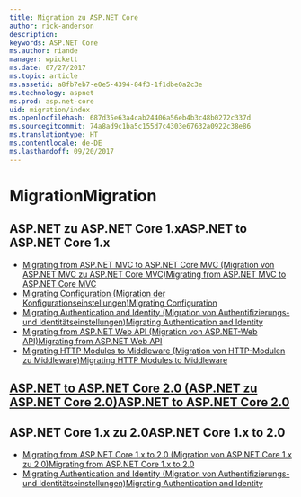 ```yaml
---
title: Migration zu ASP.NET Core
author: rick-anderson
description: 
keywords: ASP.NET Core
ms.author: riande
manager: wpickett
ms.date: 07/27/2017
ms.topic: article
ms.assetid: a8fb7eb7-e0e5-4394-84f3-1f1dbe0a2c3e
ms.technology: aspnet
ms.prod: asp.net-core
uid: migration/index
ms.openlocfilehash: 687d35e63a4cab24406a56eb4b3c48b0272c337d
ms.sourcegitcommit: 74a8ad9c1ba5c155d7c4303e67632a0922c38e86
ms.translationtype: HT
ms.contentlocale: de-DE
ms.lasthandoff: 09/20/2017
---
```

# <a name="migration"></a><span data-ttu-id="456e8-103">Migration</span><span class="sxs-lookup"><span data-stu-id="456e8-103">Migration</span></span>

## <a name="aspnet-to-aspnet-core-1x"></a><span data-ttu-id="456e8-104">ASP.NET zu ASP.NET Core 1.x</span><span class="sxs-lookup"><span data-stu-id="456e8-104">ASP.NET to ASP.NET Core 1.x</span></span>
*   [<span data-ttu-id="456e8-105">Migrating from ASP.NET MVC to ASP.NET Core MVC (Migration von ASP.NET MVC zu ASP.NET Core MVC)</span><span class="sxs-lookup"><span data-stu-id="456e8-105">Migrating from ASP.NET MVC to ASP.NET Core MVC</span></span>](xref:migration/mvc)
*   [<span data-ttu-id="456e8-106">Migrating Configuration (Migration der Konfigurationseinstellungen)</span><span class="sxs-lookup"><span data-stu-id="456e8-106">Migrating Configuration</span></span>](xref:migration/configuration)
*   [<span data-ttu-id="456e8-107">Migrating Authentication and Identity (Migration von Authentifizierungs- und Identitätseinstellungen)</span><span class="sxs-lookup"><span data-stu-id="456e8-107">Migrating Authentication and Identity</span></span>](xref:migration/identity)
*   [<span data-ttu-id="456e8-108">Migrating from ASP.NET Web API (Migration von ASP.NET-Web API)</span><span class="sxs-lookup"><span data-stu-id="456e8-108">Migrating from ASP.NET Web API</span></span>](xref:migration/webapi)
*   [<span data-ttu-id="456e8-109">Migrating HTTP Modules to Middleware (Migration von HTTP-Modulen zu Middleware)</span><span class="sxs-lookup"><span data-stu-id="456e8-109">Migrating HTTP Modules to Middleware</span></span>](xref:migration/http-modules)

## <a name="aspnet-to-aspnet-core-20xrefmigrationproper-to-2xindex"></a>[<span data-ttu-id="456e8-110">ASP.NET to ASP.NET Core 2.0 (ASP.NET zu ASP.NET Core 2.0)</span><span class="sxs-lookup"><span data-stu-id="456e8-110">ASP.NET to ASP.NET Core 2.0</span></span>](xref:migration/proper-to-2x/index)

## <a name="aspnet-core-1x-to-20"></a><span data-ttu-id="456e8-111">ASP.NET Core 1.x zu 2.0</span><span class="sxs-lookup"><span data-stu-id="456e8-111">ASP.NET Core 1.x to 2.0</span></span>
*   [<span data-ttu-id="456e8-112">Migrating from ASP.NET Core 1.x to 2.0 (Migration von ASP.NET Core 1.x zu 2.0)</span><span class="sxs-lookup"><span data-stu-id="456e8-112">Migrating from ASP.NET Core 1.x to 2.0</span></span>](xref:migration/1x-to-2x/index)
*   [<span data-ttu-id="456e8-113">Migrating Authentication and Identity (Migration von Authentifizierungs- und Identitätseinstellungen)</span><span class="sxs-lookup"><span data-stu-id="456e8-113">Migrating Authentication and Identity</span></span>](xref:migration/1x-to-2x/identity-2x)
